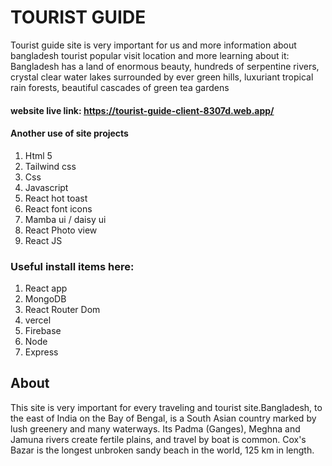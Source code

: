 # TOURIST GUIDE
Tourist guide site is very important for us and more information about bangladesh tourist popular visit location and more learning about it:
Bangladesh has a land of enormous beauty, hundreds of serpentine rivers, crystal clear water lakes surrounded by ever green hills, luxuriant tropical rain forests, beautiful cascades of green tea gardens

#### website live link: https://tourist-guide-client-8307d.web.app/

#### Another use of site projects
1. Html 5
2. Tailwind css
3. Css
4. Javascript
5. React hot toast
6. React font icons 
6. Mamba ui / daisy ui
6. React Photo view
6. React JS


### Useful install items here:
1. React app
2. MongoDB
3. React Router Dom
4. vercel
5. Firebase
6. Node
6. Express


## About
This site is very important for every traveling and tourist site.Bangladesh, to the east of India on the Bay of Bengal, is a South Asian country marked by lush greenery and many waterways. Its Padma (Ganges), Meghna and Jamuna rivers create fertile plains, and travel by boat is common. Cox's Bazar is the longest unbroken sandy beach in the world, 125 km in length.

